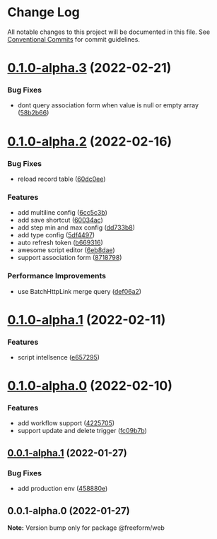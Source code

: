 # Change Log

All notable changes to this project will be documented in this file.
See [Conventional Commits](https://conventionalcommits.org) for commit guidelines.

# [0.1.0-alpha.3](https://github.com/li-yechao/freeform/compare/@freeform/web@0.1.0-alpha.2...@freeform/web@0.1.0-alpha.3) (2022-02-21)

### Bug Fixes

- dont query association form when value is null or empty array ([58b2b66](https://github.com/li-yechao/freeform/commit/58b2b66ce1e199fef5fb9ed30dd6b6028d892fd4))

# [0.1.0-alpha.2](https://github.com/li-yechao/freeform/compare/@freeform/web@0.1.0-alpha.1...@freeform/web@0.1.0-alpha.2) (2022-02-16)

### Bug Fixes

- reload record table ([60dc0ee](https://github.com/li-yechao/freeform/commit/60dc0eedff8b8c4a7a30792b508545380b17614d))

### Features

- add multiline config ([6cc5c3b](https://github.com/li-yechao/freeform/commit/6cc5c3b79d0c1b89b9674f5036379ace430fa9aa))
- add save shortcut ([60034ac](https://github.com/li-yechao/freeform/commit/60034ac96a23c7c2f9e8902a35b258add4fb9514))
- add step min and max config ([dd733b8](https://github.com/li-yechao/freeform/commit/dd733b81b5eeadecb14c924e48bbe476e5a95a6f))
- add type config ([5df4497](https://github.com/li-yechao/freeform/commit/5df4497e8612f43d7858af2d7629c551d1458cec))
- auto refresh token ([b669316](https://github.com/li-yechao/freeform/commit/b669316040bc798eba74c37bf5e876192b2e4762))
- awesome script editor ([6eb8dae](https://github.com/li-yechao/freeform/commit/6eb8daefec5513963b48124f2e4cd49e604a7931))
- support association form ([8718798](https://github.com/li-yechao/freeform/commit/87187980fe1bac17c219b966855a8cb0bcf612bc))

### Performance Improvements

- use BatchHttpLink merge query ([def06a2](https://github.com/li-yechao/freeform/commit/def06a2e344b631204d1e98b4ffb1a300c503a20))

# [0.1.0-alpha.1](https://github.com/li-yechao/freeform/compare/@freeform/web@0.1.0-alpha.0...@freeform/web@0.1.0-alpha.1) (2022-02-11)

### Features

- script intellsence ([e657295](https://github.com/li-yechao/freeform/commit/e65729522d8d91b6f1c9f58b96e7ddb1a573316c))

# [0.1.0-alpha.0](https://github.com/li-yechao/freeform/compare/@freeform/web@0.0.1-alpha.1...@freeform/web@0.1.0-alpha.0) (2022-02-10)

### Features

- add workflow support ([4225705](https://github.com/li-yechao/freeform/commit/4225705d3420298c3d2f2451697f5591eff51000))
- support update and delete trigger ([fc09b7b](https://github.com/li-yechao/freeform/commit/fc09b7b02cf76138e4fe729d7e4c224b32aebccf))

## [0.0.1-alpha.1](https://github.com/li-yechao/freeform/compare/@freeform/web@0.0.1-alpha.0...@freeform/web@0.0.1-alpha.1) (2022-01-27)

### Bug Fixes

- add production env ([458880e](https://github.com/li-yechao/freeform/commit/458880e4f246f7cd5637afa9c5ee9b93e16967da))

## 0.0.1-alpha.0 (2022-01-27)

**Note:** Version bump only for package @freeform/web

